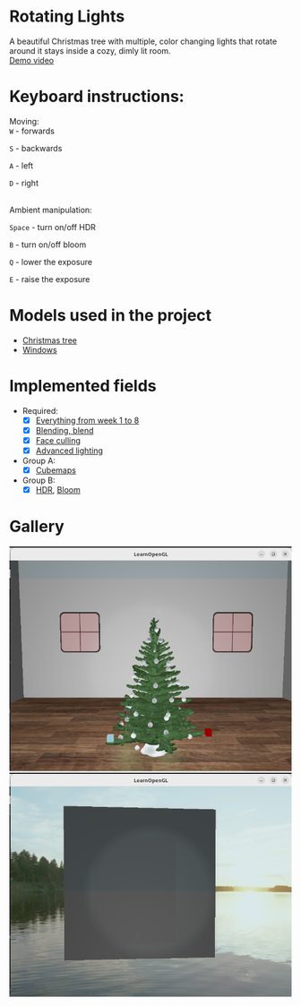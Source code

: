 # Rotating Lights

A beautiful Christmas tree with multiple, color changing lights that rotate around it stays inside a cozy, dimly lit room. <br>
[Demo video](https://youtu.be/cVc-tuZsHj8)

# Keyboard instructions:

Moving:<br>
`W` - forwards

`S` - backwards

`A` - left

`D` - right
   
<br>
Ambient manipulation:

`Space` - turn on/off HDR

`B` - turn on/off bloom

`Q` - lower the exposure

`E` - raise the exposure


# Models used in the project

- [Christmas tree](https://free3d.com/3d-model/christmas-tree-v2--519851.html)
- [Windows](https://learnopengl.com/img/advanced/blending_transparent_window.png)

# Implemented fields

- Required:
   - [x] [Everything from week 1 to 8](https://www.youtube.com/playlist?list=PLD-fbfqEboxyzhQpaa_5SoNwKIOXoY5uj)
   - [x] [Blending, blend](https://learnopengl.com/Advanced-OpenGL/Blending)
   - [x] [Face culling](https://learnopengl.com/Advanced-OpenGL/Face-culling)
   - [x] [Advanced lighting](https://learnopengl.com/Advanced-Lighting/Advanced-Lighting)    
- Group A:
   - [x] [Cubemaps](https://learnopengl.com/Advanced-OpenGL/Cubemaps)    
- Group B:
   - [x] [HDR](https://learnopengl.com/Advanced-Lighting/HDR), [Bloom](https://learnopengl.com/Advanced-Lighting/Bloom)     

# Gallery

![](gallery/Christmas_tree.png)
![](gallery/Outside_the_room.png)
